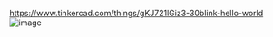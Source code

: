 https://www.tinkercad.com/things/gKJ721lGiz3-30blink-hello-world
![image](https://github.com/user-attachments/assets/c56415d5-52b9-4015-9a37-00acdd1f8908)
